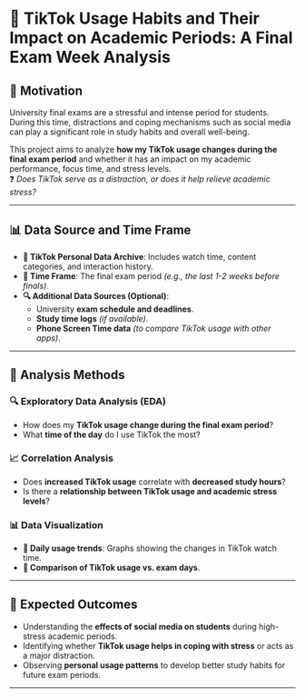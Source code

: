 # 📱 TikTok Usage Habits and Their Impact on Academic Periods: A Final Exam Week Analysis

## 📌 Motivation
University final exams are a stressful and intense period for students. During this time, distractions and coping mechanisms such as social media can play a significant role in study habits and overall well-being.  

This project aims to analyze **how my TikTok usage changes during the final exam period** and whether it has an impact on my academic performance, focus time, and stress levels.  
❓ *Does TikTok serve as a distraction, or does it help relieve academic stress?*

---

## 📊 Data Source and Time Frame
- **📂 TikTok Personal Data Archive**: Includes watch time, content categories, and interaction history.
- **📅 Time Frame**: The final exam period *(e.g., the last 1-2 weeks before finals)*.
- **🔍 Additional Data Sources (Optional)**:  
  - University **exam schedule and deadlines**.
  - **Study time logs** *(if available)*.
  - **Phone Screen Time data** *(to compare TikTok usage with other apps)*.

---

## 🔬 Analysis Methods
### 🔍 **Exploratory Data Analysis (EDA)**
- How does my **TikTok usage change during the final exam period**?  
- What **time of the day** do I use TikTok the most?  

### 📈 **Correlation Analysis**
- Does **increased TikTok usage** correlate with **decreased study hours**?  
- Is there a **relationship between TikTok usage and academic stress levels**?  

### 📊 **Data Visualization**
- **📅 Daily usage trends**: Graphs showing the changes in TikTok watch time.
- **📆 Comparison of TikTok usage vs. exam days**.

---

## 🎯 Expected Outcomes
- Understanding the **effects of social media on students** during high-stress academic periods.  
- Identifying whether **TikTok usage helps in coping with stress** or acts as a major distraction.  
- Observing **personal usage patterns** to develop better study habits for future exam periods.  

---
